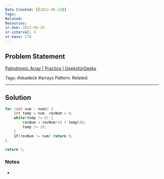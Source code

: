 ```yaml
---
Date Created: [[2022-06-24]]
Tags: 
Related: 
Resources: 
sr-due: 2022-06-28
sr-interval: 4
sr-ease: 270
---
```


## Problem Statement
[Palindromic Array | Practice | GeeksforGeeks](https://practice.geeksforgeeks.org/problems/palindromic-array-1587115620/1#)

Tags:  #dsadeck  #arrays
Pattern: 
Related: 

---


## Solution
``` java
for (int num : nums) {
	int temp = num, revNum = 0;
	while(temp != 0) {
		revNum = revNum*10 + temp%10;
		temp /= 10;
	}
	if(revNum != num) return 0; 
}

return 1;
```

### Notes
- 

